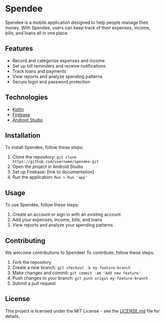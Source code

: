 # Spendee

Spendee is a mobile application designed to help people manage their money. With Spendee, users can keep track of their expenses, income, bills, and loans all in one place.

## Features

- Record and categorize expenses and income
- Set up bill reminders and receive notifications
- Track loans and payments
- View reports and analyze spending patterns
- Secure login and password protection

## Technologies

- [Kotlin](https://kotlinlang.org/)
- [Firebase](https://firebase.google.com/)
- [Android Studio](https://developer.android.com/studio)

## Installation

To install Spendee, follow these steps:

1. Clone the repository: `git clone https://github.com/username/spendee.git`
2. Open the project in Android Studio
3. Set up Firebase: [link to documentation]
4. Run the application: `Run > Run 'app'`

## Usage

To use Spendee, follow these steps:

1. Create an account or sign in with an existing account
2. Add your expenses, income, bills, and loans
3. View reports and analyze your spending patterns

## Contributing

We welcome contributions to Spendee! To contribute, follow these steps:

1. Fork the repository
2. Create a new branch: `git checkout -b my-feature-branch`
3. Make changes and commit: `git commit -am 'Add new feature'`
4. Push changes to your branch: `git push origin my-feature-branch`
5. Submit a pull request

## License

This project is licensed under the MIT License - see the [LICENSE.md](LICENSE.md) file for details.
